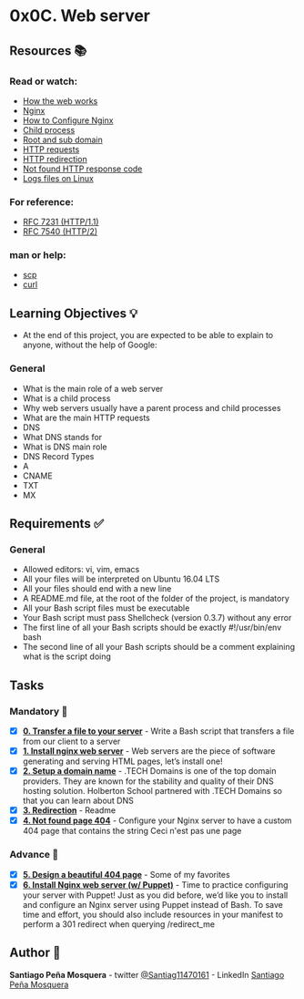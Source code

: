 # 0x0C. Web server
## Resources :books:
### Read or watch:

* [How the web works]()
* [Nginx]()
* [How to Configure Nginx]()
* [Child process]()
* [Root and sub domain]()
* [HTTP requests]()
* [HTTP redirection]()
* [Not found HTTP response code]()
* [Logs files on Linux]()
### For reference:

* [RFC 7231 (HTTP/1.1)]()
* [RFC 7540 (HTTP/2)]()
### man or help:

* [scp]()
* [curl]()
## Learning Objectives :bulb:
* At the end of this project, you are expected to be able to explain to anyone, without the help of Google:

### General
* What is the main role of a web server
* What is a child process
* Why web servers usually have a parent process and child processes
* What are the main HTTP requests
* DNS
* What DNS stands for
* What is DNS main role
* DNS Record Types
* A
* CNAME
* TXT
* MX
## Requirements :white_check_mark:
### General
* Allowed editors: vi, vim, emacs
* All your files will be interpreted on Ubuntu 16.04 LTS
* All your files should end with a new line
* A README.md file, at the root of the folder of the project, is mandatory
* All your Bash script files must be executable
* Your Bash script must pass Shellcheck (version 0.3.7) without any error
* The first line of all your Bash scripts should be exactly #!/usr/bin/env bash
* The second line of all your Bash scripts should be a comment explaining what is the script doing
## Tasks
### Mandatory :page_with_curl:
- [x] **[0. Transfer a file to your server](./0-transfer_file)** - Write a Bash script that transfers a file from our client to a server
- [x] **[1. Install nginx web server](./1-install_nginx_web_server)** - Web servers are the piece of software generating and serving HTML pages, let’s install one!
- [x] **[2. Setup a domain name](./2-setup_a_domain_name)** - .TECH Domains is one of the top domain providers. They are known for the stability and quality of their DNS hosting solution. Holberton School partnered with .TECH Domains so that you can learn about DNS
- [x] **[3. Redirection](./3-redirection)** - Readme
- [x] **[4. Not found page 404](./4-not_found_page_404)** - Configure your Nginx server to have a custom 404 page that contains the string Ceci n'est pas une page
### Advance :muscle:
- [x] **[5. Design a beautiful 404 page](./5-design_a_beautiful_404_page)** - Some of my favorites
- [x] **[6. Install Nginx web server (w/ Puppet)](./7-puppet_install_nginx_web_server.pp
)** - Time to practice configuring your server with Puppet! Just as you did before, we’d like you to install and configure an Nginx server using Puppet instead of Bash. To save time and effort, you should also include resources in your manifest to perform a 301 redirect when querying /redirect_me
## Author :pencil:
**Santiago Peña Mosquera** - twitter [@Santiag11470161](https://twitter.com/Santiag11470161) - LinkedIn [Santiago Peña Mosquera](https://www.linkedin.com/in/santiago-pe%C3%B1a-mosquera-abaa20196/)
